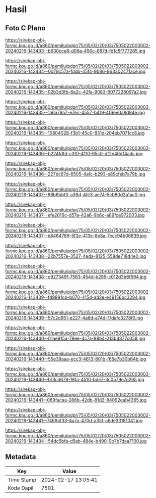 # Hasil

## Foto C Plano

https://sirekap-obj-formc.kpu.go.id/a860/pemilu/pdpr/75/05/02/20/03/7505022003002-20240216-143433--b630cce8-d06a-490c-887d-fd1c5f777285.jpg

https://sirekap-obj-formc.kpu.go.id/a860/pemilu/pdpr/75/05/02/20/03/7505022003002-20240216-143434--0d79c57a-fddb-45f4-9b86-963302471ace.jpg

https://sirekap-obj-formc.kpu.go.id/a860/pemilu/pdpr/75/05/02/20/03/7505022003002-20240216-143435--02b3d3fb-6a2c-42fa-9083-6077228097a2.jpg

https://sirekap-obj-formc.kpu.go.id/a860/pemilu/pdpr/75/05/02/20/03/7505022003002-20240216-143435--1a6a79a7-e7ec-4557-b419-4f6ee0a8d94e.jpg

https://sirekap-obj-formc.kpu.go.id/a860/pemilu/pdpr/75/05/02/20/03/7505022003002-20240216-143435--10804028-f3b1-45c0-831d-204eb7071cc8.jpg

https://sirekap-obj-formc.kpu.go.id/a860/pemilu/pdpr/75/05/02/20/03/7505022003002-20240216-143436--b224fdfd-c3f0-4110-95c0-df2e46d14adc.jpg

https://sirekap-obj-formc.kpu.go.id/a860/pemilu/pdpr/75/05/02/20/03/7505022003002-20240216-143436--227bc67d-6505-4afc-b293-e89cfeb7a79b.jpg

https://sirekap-obj-formc.kpu.go.id/a860/pemilu/pdpr/75/05/02/20/03/7505022003002-20240216-143437--88b6bbf0-a39d-4fe3-ae74-5cb80d3a1ac0.jpg

https://sirekap-obj-formc.kpu.go.id/a860/pemilu/pdpr/75/05/02/20/03/7505022003002-20240216-143437--efe2016c-d57a-42a6-9b6c-a89fce972003.jpg

https://sirekap-obj-formc.kpu.go.id/a860/pemilu/pdpr/75/05/02/20/03/7505022003002-20240216-143437--b8464789-5f2e-413e-8e8a-7ecc94b06839.jpg

https://sirekap-obj-formc.kpu.go.id/a860/pemilu/pdpr/75/05/02/20/03/7505022003002-20240216-143438--22b7557e-3527-4eda-8125-558de718d4e0.jpg

https://sirekap-obj-formc.kpu.go.id/a860/pemilu/pdpr/75/05/02/20/03/7505022003002-20240216-143438--c927349f-7563-454d-b299-c012d3b6f594.jpg

https://sirekap-obj-formc.kpu.go.id/a860/pemilu/pdpr/75/05/02/20/03/7505022003002-20240216-143439--fd9891cb-b070-415d-ad2e-e49156bc3284.jpg

https://sirekap-obj-formc.kpu.go.id/a860/pemilu/pdpr/75/05/02/20/03/7505022003002-20240216-143439--57c2d951-e227-4a8d-a74d-f7dafc3278f0.jpg

https://sirekap-obj-formc.kpu.go.id/a860/pemilu/pdpr/75/05/02/20/03/7505022003002-20240216-143440--01ae915a-78ee-4c7a-88b4-213b4377c058.jpg

https://sirekap-obj-formc.kpu.go.id/a860/pemilu/pdpr/75/05/02/20/03/7505022003002-20240216-143440--55e39aaa-ecc3-4613-801b-f65e7b30b64b.jpg

https://sirekap-obj-formc.kpu.go.id/a860/pemilu/pdpr/75/05/02/20/03/7505022003002-20240216-143440--b13cd678-18fa-4510-bde7-3c0579e7d265.jpg

https://sirekap-obj-formc.kpu.go.id/a860/pemilu/pdpr/75/05/02/20/03/7505022003002-20240216-143441--069facaa-286b-42db-81d2-84092eab4365.jpg

https://sirekap-obj-formc.kpu.go.id/a860/pemilu/pdpr/75/05/02/20/03/7505022003002-20240216-143441--7469af33-4a7a-470d-a35f-a6de33181041.jpg

https://sirekap-obj-formc.kpu.go.id/a860/pemilu/pdpr/75/05/02/20/03/7505022003002-20240216-143434--54dc5bfa-d5ab-484e-b490-0b7b7daa7100.jpg


## Metadata

| Key        | Value               |
| ---------- | ------------------- |
| Time Stamp | 2024-02-17 13:05:41 |
| Kode Dapil | 7501                |



